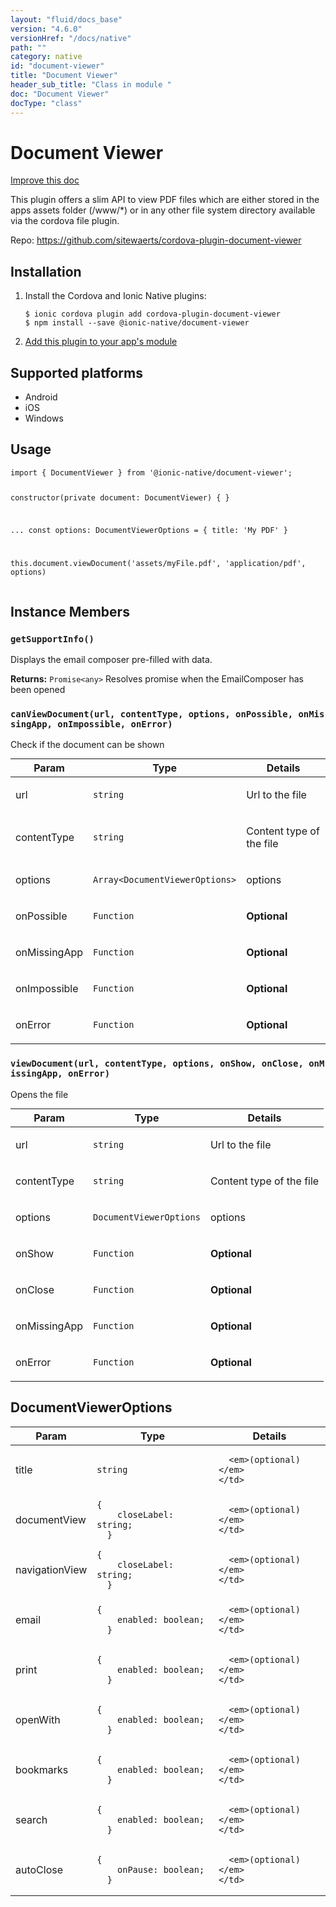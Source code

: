 ```yaml
---
layout: "fluid/docs_base"
version: "4.6.0"
versionHref: "/docs/native"
path: ""
category: native
id: "document-viewer"
title: "Document Viewer"
header_sub_title: "Class in module "
doc: "Document Viewer"
docType: "class"
---
```


<h1 class="api-title">Document Viewer</h1>

<a class="improve-v2-docs" href="http://github.com/ionic-team/ionic-native/edit/master/src/@ionic-native/plugins/document-viewer/index.ts#L29">
  Improve this doc
</a>







<p>This plugin offers a slim API to view PDF files which are either stored in the apps assets folder (/www/*) or in any other file system directory available via the cordova file plugin.</p>


<p>Repo:
  <a href="https://github.com/sitewaerts/cordova-plugin-document-viewer">
    https://github.com/sitewaerts/cordova-plugin-document-viewer
  </a>
</p>


<h2><a class="anchor" name="installation" href="#installation"></a>Installation</h2>
<ol class="installation">
  <li>Install the Cordova and Ionic Native plugins:<br>
    <pre><code class="nohighlight">$ ionic cordova plugin add cordova-plugin-document-viewer
$ npm install --save @ionic-native/document-viewer
</code></pre>
  </li>
  <li><a href="https://ionicframework.com/docs/native/#Add_Plugins_to_Your_App_Module">Add this plugin to your app's module</a></li>
</ol>



<h2><a class="anchor" name="platforms" href="#platforms"></a>Supported platforms</h2>
<ul>
  <li>Android</li><li>iOS</li><li>Windows</li>
</ul>






<h2><a class="anchor" name="usage" href="#usage"></a>Usage</h2>
<pre><code class="lang-typescript">import { DocumentViewer } from &#39;@ionic-native/document-viewer&#39;;


constructor(private document: DocumentViewer) { }

...
const options: DocumentViewerOptions = {
  title: &#39;My PDF&#39;
}

this.document.viewDocument(&#39;assets/myFile.pdf&#39;, &#39;application/pdf&#39;, options)
</code></pre>








<h2><a class="anchor" name="instance-members" href="#instance-members"></a>Instance Members</h2>
<h3><a class="anchor" name="getSupportInfo" href="#getSupportInfo"></a><code>getSupportInfo()</code></h3>


Displays the email composer pre-filled with data.



<div class="return-value" markdown="1">
  <i class="icon ion-arrow-return-left"></i>
  <b>Returns:</b> <code>Promise&lt;any&gt;</code> Resolves promise when the EmailComposer has been opened
</div><h3><a class="anchor" name="canViewDocument" href="#canViewDocument"></a><code>canViewDocument(url,&nbsp;contentType,&nbsp;options,&nbsp;onPossible,&nbsp;onMissingApp,&nbsp;onImpossible,&nbsp;onError)</code></h3>




Check if the document can be shown

<table class="table param-table" style="margin:0;">
  <thead>
  <tr>
    <th>Param</th>
    <th>Type</th>
    <th>Details</th>
  </tr>
  </thead>
  <tbody>
  <tr>
    <td>
      url</td>
    <td>
      <code>string</code>
    </td>
    <td>
      <p>Url to the file</p>
</td>
  </tr>
  
  <tr>
    <td>
      contentType</td>
    <td>
      <code>string</code>
    </td>
    <td>
      <p>Content type of the file</p>
</td>
  </tr>
  
  <tr>
    <td>
      options</td>
    <td>
      <code>Array&lt;DocumentViewerOptions&gt;</code>
    </td>
    <td>
      <p>options</p>
</td>
  </tr>
  
  <tr>
    <td>
      onPossible</td>
    <td>
      <code>Function</code>
    </td>
    <td>
      <p><strong class="tag">Optional</strong></p>
</td>
  </tr>
  
  <tr>
    <td>
      onMissingApp</td>
    <td>
      <code>Function</code>
    </td>
    <td>
      <p><strong class="tag">Optional</strong></p>
</td>
  </tr>
  
  <tr>
    <td>
      onImpossible</td>
    <td>
      <code>Function</code>
    </td>
    <td>
      <p><strong class="tag">Optional</strong></p>
</td>
  </tr>
  
  <tr>
    <td>
      onError</td>
    <td>
      <code>Function</code>
    </td>
    <td>
      <p><strong class="tag">Optional</strong></p>
</td>
  </tr>
  </tbody>
</table>

<h3><a class="anchor" name="viewDocument" href="#viewDocument"></a><code>viewDocument(url,&nbsp;contentType,&nbsp;options,&nbsp;onShow,&nbsp;onClose,&nbsp;onMissingApp,&nbsp;onError)</code></h3>




Opens the file

<table class="table param-table" style="margin:0;">
  <thead>
  <tr>
    <th>Param</th>
    <th>Type</th>
    <th>Details</th>
  </tr>
  </thead>
  <tbody>
  <tr>
    <td>
      url</td>
    <td>
      <code>string</code>
    </td>
    <td>
      <p>Url to the file</p>
</td>
  </tr>
  
  <tr>
    <td>
      contentType</td>
    <td>
      <code>string</code>
    </td>
    <td>
      <p>Content type of the file</p>
</td>
  </tr>
  
  <tr>
    <td>
      options</td>
    <td>
      <code>DocumentViewerOptions</code>
    </td>
    <td>
      <p>options</p>
</td>
  </tr>
  
  <tr>
    <td>
      onShow</td>
    <td>
      <code>Function</code>
    </td>
    <td>
      <p><strong class="tag">Optional</strong></p>
</td>
  </tr>
  
  <tr>
    <td>
      onClose</td>
    <td>
      <code>Function</code>
    </td>
    <td>
      <p><strong class="tag">Optional</strong></p>
</td>
  </tr>
  
  <tr>
    <td>
      onMissingApp</td>
    <td>
      <code>Function</code>
    </td>
    <td>
      <p><strong class="tag">Optional</strong></p>
</td>
  </tr>
  
  <tr>
    <td>
      onError</td>
    <td>
      <code>Function</code>
    </td>
    <td>
      <p><strong class="tag">Optional</strong></p>
</td>
  </tr>
  </tbody>
</table>







<h2><a class="anchor" name="DocumentViewerOptions" href="#DocumentViewerOptions"></a>DocumentViewerOptions</h2>

<table class="table param-table" style="margin:0;">
  <thead>
  <tr>
    <th>Param</th>
    <th>Type</th>
    <th>Details</th>
  </tr>
  </thead>
  <tbody>
  
  <tr>
    <td>
      title
    </td>
    <td>
      <code>string</code>
    </td>
    <td>
      
      <em>(optional)</em>
    </td>
  </tr>
  
  <tr>
    <td>
      documentView
    </td>
    <td>
      <code>{
    closeLabel: string;
  }</code>
    </td>
    <td>
      
      <em>(optional)</em>
    </td>
  </tr>
  
  <tr>
    <td>
      navigationView
    </td>
    <td>
      <code>{
    closeLabel: string;
  }</code>
    </td>
    <td>
      
      <em>(optional)</em>
    </td>
  </tr>
  
  <tr>
    <td>
      email
    </td>
    <td>
      <code>{
    enabled: boolean;
  }</code>
    </td>
    <td>
      
      <em>(optional)</em>
    </td>
  </tr>
  
  <tr>
    <td>
      print
    </td>
    <td>
      <code>{
    enabled: boolean;
  }</code>
    </td>
    <td>
      
      <em>(optional)</em>
    </td>
  </tr>
  
  <tr>
    <td>
      openWith
    </td>
    <td>
      <code>{
    enabled: boolean;
  }</code>
    </td>
    <td>
      
      <em>(optional)</em>
    </td>
  </tr>
  
  <tr>
    <td>
      bookmarks
    </td>
    <td>
      <code>{
    enabled: boolean;
  }</code>
    </td>
    <td>
      
      <em>(optional)</em>
    </td>
  </tr>
  
  <tr>
    <td>
      search
    </td>
    <td>
      <code>{
    enabled: boolean;
  }</code>
    </td>
    <td>
      
      <em>(optional)</em>
    </td>
  </tr>
  
  <tr>
    <td>
      autoClose
    </td>
    <td>
      <code>{
    onPause: boolean;
  }</code>
    </td>
    <td>
      
      <em>(optional)</em>
    </td>
  </tr>
  
  </tbody>
</table>





